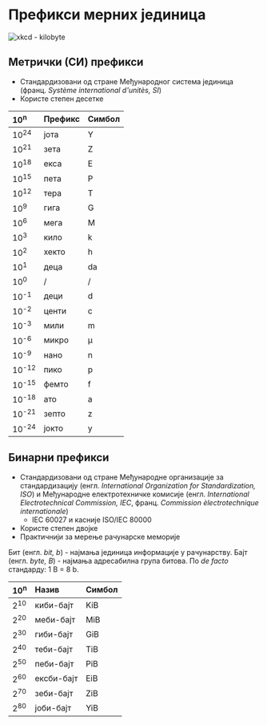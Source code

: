 # Префикси мерних јединица

![xkcd - kilobyte](https://imgs.xkcd.com/comics/kilobyte.png)

## Метрички (СИ) префикси

- Стандардизовани од стране Међународног система јединица (франц. *Système international d'unitès, SI*)
- Користе степен десетке

10<sup>n</sup>     | Префикс   | Симбол
:------------------|:----------|:------
10<sup>24</sup>    | јота      | Y
10<sup>21</sup>    | зета      | Z
10<sup>18</sup>    | екса      | E
10<sup>15</sup>    | пета      | P
10<sup>12</sup>    | тера      | T
10<sup>9</sup>     | гига      | G
10<sup>6</sup>     | мега      | M
10<sup>3</sup>     | кило      | k
10<sup>2</sup>     | хекто     | h
10<sup>1</sup>     | деца      | da
10<sup>0</sup>     | /         | /
10<sup>-1</sup>    | деци      | d
10<sup>-2</sup>    | центи     | c
10<sup>-3</sup>    | мили      | m
10<sup>-6</sup>    | микро     | µ
10<sup>-9</sup>    | нано      | n
10<sup>-12</sup>   | пико      | p
10<sup>-15</sup>   | фемто     | f
10<sup>-18</sup>   | ато       | a
10<sup>-21</sup>   | зепто     | z
10<sup>-24</sup>   | јокто     | y

## Бинарни префикси

- Стандардизовани од стране Међународне организације за стандардизацију (енгл. *International Organization for Standardization, ISO*) и Међународне електротехничке комисије (енгл. *International Electrotechnical Commission, IEC*, франц. *Commission èlectrotechnique internationale*)
	- IEC 60027 и касније ISO/IEC 80000
- Користе степен двојке
- Практичнији за мерење рачунарске меморије

Бит (енгл. *bit, b*) - најмања јединица информације у рачунарству.
Бајт (енгл. *byte, B*) - најмања адресабилна група битова. По *de facto* стандарду: 1 B = 8 b.

10<sup>n</sup>     | Назив       | Симбол
:------------------|:------------|:------
2<sup>10</sup>     | киби-бајт      | KiB
2<sup>20</sup>     | меби-бајт      | MiB
2<sup>30</sup>     | гиби-бајт      | GiB
2<sup>40</sup>     | теби-бајт      | TiB
2<sup>50</sup>     | пеби-бајт      | PiB
2<sup>60</sup>     | ексби-бајт     | EiB
2<sup>70</sup>     | зеби-бајт      | ZiB
2<sup>80</sup>     | јоби-бајт      | YiB
